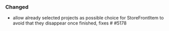 ### Changed

- allow already selected projects as possible choice for StoreFrontItem to avoid that they disappear once finished, fixes # #5178
